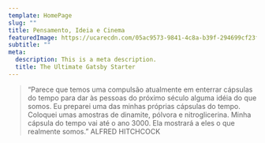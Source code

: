 ```yaml
---
template: HomePage
slug: ""
title: Pensamento, Ideia e Cinema
featuredImage: https://ucarecdn.com/05ac9573-9841-4c8a-b39f-294699cf23f4/-/preview/
subtitle: ""
meta:
  description: This is a meta description.
  title: The Ultimate Gatsby Starter
---
```



> “Parece que temos uma compulsão atualmente em enterrar cápsulas do tempo para dar às pessoas do próximo século alguma idéia do que somos. Eu preparei uma das minhas próprias cápsulas do tempo. Coloquei umas amostras de dinamite, pólvora e nitroglicerina. Minha cápsula do tempo vai até o ano 3000. Ela mostrará a eles o que realmente somos.”
> ALFRED HITCHCOCK